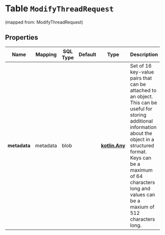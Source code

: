 
# Table `ModifyThreadRequest`
(mapped from: ModifyThreadRequest)

## Properties
Name | Mapping | SQL Type | Default | Type | Description | Notes
---- | ------- | -------- | ------- | ---- | ----------- | -----
**metadata** | metadata | blob |  | [**kotlin.Any**](.md) | Set of 16 key-value pairs that can be attached to an object. This can be useful for storing additional information about the object in a structured format. Keys can be a maximum of 64 characters long and values can be a maxium of 512 characters long.  |  [optional]



